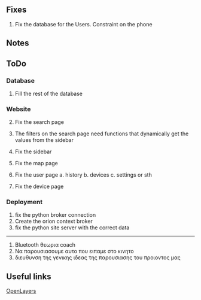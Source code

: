 ## Fixes

1. Fix the database for the Users. Constraint on the phone

## Notes

## ToDo

### Database

1. Fill the rest of the database

### Website

2. Fix the search page
3. The filters on the search page need functions that dynamically get the values from the sidebar
4. Fix the sidebar
5. Fix the map page
6. Fix the user page
   a. history
   b. devices
   c. settings or sth

7. Fix the device page

### Deployment

1. fix the python broker connection
2. Create the orion context broker
3. fix the python site server with the correct data

---

1. Bluetooth θεωρια coach
2. Να παρουσιασουμε αυτο που ειπαμε στο κινητο
3. διευθυνση της γενικης ιδεας της παρουσιασης του προιοντος μας

## Useful links

[OpenLayers](https://openlayers.org/en/latest/apidoc/)
